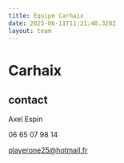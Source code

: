 ```yaml
---
title: Équipe Carhaix
date: 2025-06-11T11:21:40.320Z
layout: team
---
```


# Carhaix

## contact 

Axel Espin

06 65 07 98 14

playerone25@hotmail.fr

